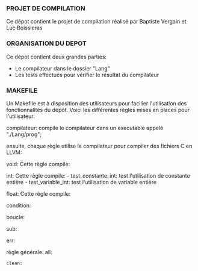 ### PROJET DE COMPILATION ###
Ce dépot contient le projet de compilation réalisé par Baptiste Vergain et Luc Boissieras

### ORGANISATION DU DEPOT ###
Ce dépot contient deux grandes parties:
   - Le compilateur dans le dossier "Lang"
   - Les tests effectués pour vérifier le résultat du compilateur

###  MAKEFILE ###

Un Makefile est à disposition des utilisateurs pour facilier l'utilisation des fonctionnalités du dépôt. Voici les différentes règles mises en places pour l'utilisateur:

   compilateur:
	compile le compilateur dans un executable appelé "./Lang/prog";

   ensuite, chaque règle utilise le compilateur pour compiler des fichiers C en LLVM:


   void:
	Cette règle compile:


   int:
	Cette règle compile:
	      - test_constante_int:
			test l'utilisation de constante entière
	      - test_variable_int:
			test l'utilisation de variable entière

  float:
	Cette règle compile:


  condition:

  boucle:

  sub:

  err:

  règle générale:
  	all:
	
	clean:
	
  